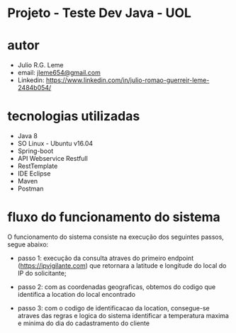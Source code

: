 # Projeto - Teste Dev Java - UOL

# autor
  - Julio R.G. Leme
  - email: jleme654@gmail.com
  - Linkedin: https://www.linkedin.com/in/julio-romao-guerreir-leme-2484b054/

# tecnologias utilizadas
  - Java 8
  - SO Linux - Ubuntu v16.04
  - Spring-boot
  - API Webservice Restfull
  - RestTemplate
  - IDE Eclipse
  - Maven
  - Postman   
  
# fluxo do funcionamento do sistema
O funcionamento do sistema consiste na execução dos seguintes passos, segue abaixo:
   - passo 1:
        execução da consulta atraves do primeiro endpoint (https://ipvigilante.com) que retornara a
        latitude e longitude do local do IP do solicitante;
   
   - passo 2:
        com as coordenadas geograficas, obtemos do codigo que identifica a location do local encontrado
   
   - passo 3:
        com o codigo de identificacao da location, consegue-se atraves das regras e logica do sistema identificar 
        a temperatura maxima e minima do dia do cadastramento do cliente
 
